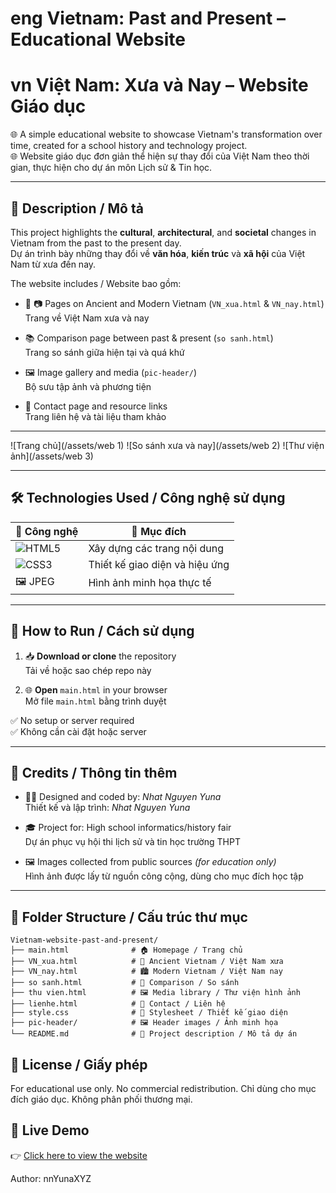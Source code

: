 # eng Vietnam: Past and Present – Educational Website  
# vn Việt Nam: Xưa và Nay – Website Giáo dục

🌐 A simple educational website to showcase Vietnam's transformation over time, created for a school history and technology project.  
🌐 Website giáo dục đơn giản thể hiện sự thay đổi của Việt Nam theo thời gian, thực hiện cho dự án môn Lịch sử & Tin học.

---

## 🧠 Description / Mô tả

This project highlights the **cultural**, **architectural**, and **societal** changes in Vietnam from the past to the present day.  
Dự án trình bày những thay đổi về **văn hóa**, **kiến trúc** và **xã hội** của Việt Nam từ xưa đến nay.

The website includes / Website bao gồm:

- 🏯 📷 Pages on Ancient and Modern Vietnam (`VN_xua.html` & `VN_nay.html`)  
  Trang về Việt Nam xưa và nay

- 📚 Comparison page between past & present (`so sanh.html`)  
  Trang so sánh giữa hiện tại và quá khứ

- 🖼️ Image gallery and media (`pic-header/`)  
  Bộ sưu tập ảnh và phương tiện

- 💬 Contact page and resource links  
  Trang liên hệ và tài liệu tham khảo

---
![Trang chủ](/assets/web 1)
![So sánh xưa và nay](/assets/web 2)
![Thư viện ảnh](/assets/web 3)

---
## 🛠️ Technologies Used / Công nghệ sử dụng

| 🧩 Công nghệ | 🧪 Mục đích |
|-------------|------------|
| ![HTML5](https://img.shields.io/badge/-HTML5-E34F26?style=flat&logo=html5&logoColor=white) | Xây dựng các trang nội dung |
| ![CSS3](https://img.shields.io/badge/-CSS3-1572B6?style=flat&logo=css3&logoColor=white) | Thiết kế giao diện và hiệu ứng |
| 🖼 JPEG | Hình ảnh minh họa thực tế |

---

## 🚀 How to Run / Cách sử dụng

1. 📥 **Download or clone** the repository  
   Tải về hoặc sao chép repo này

2. 🌐 **Open** `main.html` in your browser  
   Mở file `main.html` bằng trình duyệt

✅ No setup or server required  
✅ Không cần cài đặt hoặc server

---

## 🧾 Credits / Thông tin thêm

- 👨‍💻 Designed and coded by: *Nhat Nguyen Yuna*  
  Thiết kế và lập trình: *Nhat Nguyen Yuna*

- 🎓 Project for: High school informatics/history fair  
  Dự án phục vụ hội thi lịch sử và tin học trường THPT

- 🖼️ Images collected from public sources *(for education only)*  
  Hình ảnh được lấy từ nguồn công cộng, dùng cho mục đích học tập

---

## 📁 Folder Structure / Cấu trúc thư mục

```plaintext
Vietnam-website-past-and-present/
├── main.html              # 🏠 Homepage / Trang chủ
├── VN_xua.html            # 🏯 Ancient Vietnam / Việt Nam xưa
├── VN_nay.html            # 🏙️ Modern Vietnam / Việt Nam nay
├── so sanh.html           # 🔄 Comparison / So sánh
├── thu vien.html          # 🖼️ Media library / Thư viện hình ảnh
├── lienhe.html            # 💬 Contact / Liên hệ
├── style.css              # 🎨 Stylesheet / Thiết kế giao diện
├── pic-header/            # 🖼️ Header images / Ảnh minh họa
└── README.md              # 📄 Project description / Mô tả dự án
```

## 📜 License / Giấy phép
For educational use only. No commercial redistribution.
Chỉ dùng cho mục đích giáo dục. Không phân phối thương mại.

## 🔗 Live Demo

👉 [Click here to view the website](https://nhatnguyenyn.github.io/Vietnam-website-past-and-present/)

Author: nnYunaXYZ
